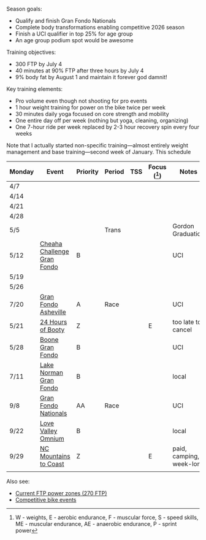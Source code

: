 Season goals:

- Qualify and finish Gran Fondo Nationals
- Complete body transformations enabling competitive 2026 season
- Finish a UCI qualifier in top 25% for age group
- An age group podium spot would be awesome

Training objectives:

- 300 FTP by July 4
- 40 minutes at 90% FTP after three hours by July 4
- 9% body fat by August 1 and maintain it forever god damnit!

Key training elements:

- Pro volume even though not shooting for pro events
- 1 hour weight training for power on the bike twice per week
- 30 minutes daily yoga focused on core strength and mobility
- One entire day off per week (nothing but yoga, cleaning, organizing)
- One 7-hour ride per week replaced by 2-3 hour recovery spin every four weeks

Note that I actually started non-specific training—almost entirely weight management and base training—second week of January. This schedule

| Monday | Event                                                                                 | Priority | Period | TSS | Focus ([^1]) | Notes                    |
| ------ | ------------------------------------------------------------------------------------- | -------- | ------ | --- | ------------ | ------------------------ |
| 4/7    |                                                                                       |          |        |     |              |                          |
| 4/14   |                                                                                       |          |        |     |              |                          |
| 4/21   |                                                                                       |          |        |     |              |                          |
| 4/28   |                                                                                       |          |        |     |              |                          |
| 5/5    |                                                                                       |          | Trans  |     |              | Gordon Graduation        |
| 5/12   | [Cheaha Challenge Gran Fondo](https://www.cheahachallenge.com/)                       | B        |        |     |              | UCI                      |
| 5/19   |                                                                                       |          |        |     |              |                          |
| 5/26   |                                                                                       |          |        |     |              |                          |
| 7/20   | [Gran Fondo Asheville](https://www.granfondonationalseries.com/gran-fondo-asheville/) | A        | Race   |     |              | UCI                      |
| 5/21   | [24 Hours of Booty](https://24foundation.org/24-hours-of-booty/)                      | Z        |        |     | E            | too late to cancel       |
| 5/28   | [Boone Gran Fondo](https://www.granfondonationalseries.com/gran-fondo-boone/)         | B        |        |     |              | UCI                      |
| 7/11   | [Lake Norman Gran Fondo](https://lakenormanfondo.com/)                                | B        |        |     |              | local                    |
| 9/8    | [Gran Fondo Nationals](https://www.granfondonationalseries.com/gran-fondo-maryland/)  | AA       | Race   |     |              | UCI                      |
| 9/22   | [Love Valley Omnium](https://www.lovevalleyroubaix.com/)                              | B        |        |     |              | local                    |
| 9/29   | [NC Mountains to Coast](https://ncsports.org/event/cyclenc_mountainstocoast_ride/)    | Z        |        |     | E            | paid, camping, week-long |
|        |                                                                                       |          |        |     |              |                          |

[^1]: W - weights, E - aerobic endurance, F - muscular force, S - speed skills, ME - muscular endurance, AE - anaerobic endurance, P - sprint power

Also see:

- [Current FTP power zones (270 FTP)](Current%20FTP%20power%20zones%20(270%20FTP).md)
- [Competitive bike events](Competitive%20bike%20events.md)